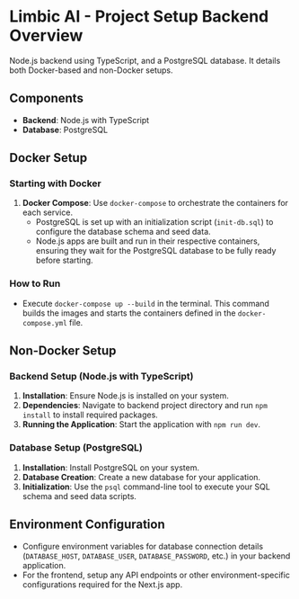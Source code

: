 # Limbic AI - Project Setup Backend Overview

Node.js backend using TypeScript, and a PostgreSQL database. It details both Docker-based and non-Docker setups.

## Components

- **Backend**: Node.js with TypeScript
- **Database**: PostgreSQL

## Docker Setup

### Starting with Docker

1. **Docker Compose**: Use `docker-compose` to orchestrate the containers for each service.
   - PostgreSQL is set up with an initialization script (`init-db.sql`) to configure the database schema and seed data.
   - Node.js apps are built and run in their respective containers, ensuring they wait for the PostgreSQL database to be fully ready before starting.

### How to Run

- Execute `docker-compose up --build` in the terminal. This command builds the images and starts the containers defined in the `docker-compose.yml` file.

## Non-Docker Setup

### Backend Setup (Node.js with TypeScript)

1. **Installation**: Ensure Node.js is installed on your system.
2. **Dependencies**: Navigate to backend project directory and run `npm install` to install required packages.
3. **Running the Application**: Start the application with `npm run dev`.

### Database Setup (PostgreSQL)

1. **Installation**: Install PostgreSQL on your system.
2. **Database Creation**: Create a new database for your application.
3. **Initialization**: Use the `psql` command-line tool to execute your SQL schema and seed data scripts.

## Environment Configuration

- Configure environment variables for database connection details (`DATABASE_HOST`, `DATABASE_USER`, `DATABASE_PASSWORD`, etc.) in your backend application.
- For the frontend, setup any API endpoints or other environment-specific configurations required for the Next.js app.
